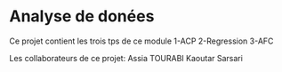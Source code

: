 # Analyse de donées

Ce projet contient les trois tps de ce module
1-ACP
2-Regression
3-AFC

Les collaborateurs de ce projet:
Assia TOURABI
Kaoutar Sarsari
